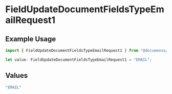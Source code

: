 # FieldUpdateDocumentFieldsTypeEmailRequest1

## Example Usage

```typescript
import { FieldUpdateDocumentFieldsTypeEmailRequest1 } from "@documenso/sdk-typescript/models/operations";

let value: FieldUpdateDocumentFieldsTypeEmailRequest1 = "EMAIL";
```

## Values

```typescript
"EMAIL"
```